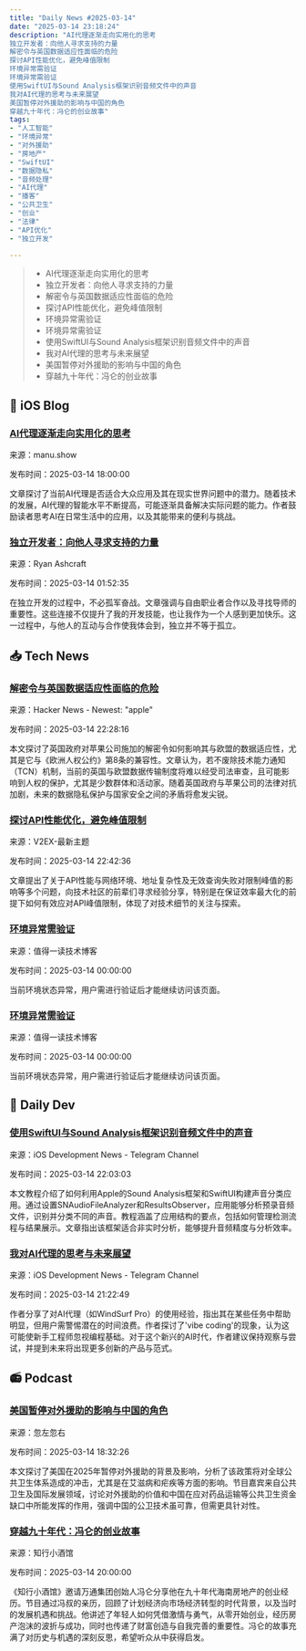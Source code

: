 ```yaml
---
title: "Daily News #2025-03-14"
date: "2025-03-14 23:18:24"
description: "AI代理逐渐走向实用化的思考
独立开发者：向他人寻求支持的力量
解密令与英国数据适应性面临的危险
探讨API性能优化，避免峰值限制
环境异常需验证
环境异常需验证
使用SwiftUI与Sound Analysis框架识别音频文件中的声音
我对AI代理的思考与未来展望
美国暂停对外援助的影响与中国的角色
穿越九十年代：冯仑的创业故事"
tags: 
- "人工智能"
- "环境异常"
- "对外援助"
- "房地产"
- "SwiftUI"
- "数据隐私"
- "音频处理"
- "AI代理"
- "播客"
- "公共卫生"
- "创业"
- "法律"
- "API优化"
- "独立开发"

---
```


> - AI代理逐渐走向实用化的思考
> - 独立开发者：向他人寻求支持的力量
> - 解密令与英国数据适应性面临的危险
> - 探讨API性能优化，避免峰值限制
> - 环境异常需验证
> - 环境异常需验证
> - 使用SwiftUI与Sound Analysis框架识别音频文件中的声音
> - 我对AI代理的思考与未来展望
> - 美国暂停对外援助的影响与中国的角色
> - 穿越九十年代：冯仑的创业故事

## 🍎 iOS Blog

### [AI代理逐渐走向实用化的思考](https://manu.show/2025-03-14-ai-agents-thoughts/)

来源：manu.show

发布时间：2025-03-14 18:00:00

文章探讨了当前AI代理是否适合大众应用及其在现实世界问题中的潜力。随着技术的发展，AI代理的智能水平不断提高，可能逐渐具备解决实际问题的能力。作者鼓励读者思考AI在日常生活中的应用，以及其能带来的便利与挑战。

### [独立开发者：向他人寻求支持的力量](https://ryanashcraft.com/indie-not-alone/)

来源：Ryan Ashcraft

发布时间：2025-03-14 01:52:35

在独立开发的过程中，不必孤军奋战。文章强调与自由职业者合作以及寻找导师的重要性。这些连接不仅提升了我的开发技能，也让我作为一个人感到更加快乐。这一过程中，与他人的互动与合作使我体会到，独立并不等于孤立。

## 📥 Tech News

### [解密令与英国数据适应性面临的危险](https://ukconstitutionallaw.org/2025/03/13/ioannis-kouvakas-you-cant-have-your-apple-and-eat-it-too-decryption-orders-and-the-perilous-future-of-u-k-data-adequacy/)

来源：Hacker News - Newest: "apple"

发布时间：2025-03-14 22:28:16

本文探讨了英国政府对苹果公司施加的解密令如何影响其与欧盟的数据适应性，尤其是它与《欧洲人权公约》第8条的兼容性。文章认为，若不废除技术能力通知（TCN）机制，当前的英国与欧盟数据传输制度将难以经受司法审查，且可能影响到人权的保护，尤其是少数群体和活动家。随着英国政府与苹果公司的法律对抗加剧，未来的数据隐私保护与国家安全之间的矛盾将愈发尖锐。

### [探讨API性能优化，避免峰值限制](https://www.v2ex.com/t/1118555)

来源：V2EX-最新主题

发布时间：2025-03-14 22:42:36

文章提出了关于API性能与网络环境、地址复杂性及无效查询失败对限制峰值的影响等多个问题，向技术社区的前辈们寻求经验分享，特别是在保证效率最大化的前提下如何有效应对API峰值限制，体现了对技术细节的关注与探索。

### [环境异常需验证](https://mp.weixin.qq.com/s/OZIPNOq4e0hIFDdEl7LFfA)

来源：值得一读技术博客

发布时间：2025-03-14 00:00:00

当前环境状态异常，用户需进行验证后才能继续访问该页面。

### [环境异常需验证](https://mp.weixin.qq.com/s/7cg48gwqoJMChS1SvMHGGQ)

来源：值得一读技术博客

发布时间：2025-03-14 00:00:00

当前环境状态异常，用户需进行验证后才能继续访问该页面。

## 💾 Daily Dev

### [使用SwiftUI与Sound Analysis框架识别音频文件中的声音](https://www.createwithswift.com/identifying-individual-sounds-in-an-audio-file/)

来源：iOS Development News - Telegram Channel

发布时间：2025-03-14 22:03:03

本文教程介绍了如何利用Apple的Sound Analysis框架和SwiftUI构建声音分类应用。通过设置SNAudioFileAnalyzer和ResultsObserver，应用能够分析预录音频文件，识别并分类不同的声音。教程涵盖了应用结构的要点，包括如何管理检测流程与结果展示。文章指出该框架适合非实时分析，能够提升音频精度与分析效率。

### [我对AI代理的思考与未来展望](https://manu.show/2025-03-14-ai-agents-thoughts/)

来源：iOS Development News - Telegram Channel

发布时间：2025-03-14 21:22:49

作者分享了对AI代理（如WindSurf Pro）的使用经验，指出其在某些任务中帮助明显，但用户需警惕潜在的时间浪费。作者探讨了'vibe coding'的现象，认为这可能使新手工程师忽视编程基础。对于这个新兴的AI时代，作者建议保持观察与尝试，并提到未来将出现更多创新的产品与范式。

## 📻 Podcast

### [美国暂停对外援助的影响与中国的角色](https://www.xiaoyuzhoufm.com/episode/67d3fff40766616acdf3f336)

来源：忽左忽右

发布时间：2025-03-14 18:32:26

本文探讨了美国在2025年暂停对外援助的背景及影响，分析了该政策将对全球公共卫生体系造成的冲击，尤其是在艾滋病和疟疾等方面的影响。节目嘉宾来自公共卫生及国际发展领域，讨论对外援助的价值和中国在应对药品运输等公共卫生资金缺口中所能发挥的作用，强调中国的公卫技术虽可靠，但需更具针对性。

### [穿越九十年代：冯仑的创业故事](https://www.xiaoyuzhoufm.com/episode/67d3cc2c0766616acde5c506)

来源：知行小酒馆

发布时间：2025-03-14 20:00:00

《知行小酒馆》邀请万通集团创始人冯仑分享他在九十年代海南房地产的创业经历。节目通过冯叔的亲历，回顾了计划经济向市场经济转型的时代背景，以及当时的发展机遇和挑战。他讲述了年轻人如何凭借激情与勇气，从零开始创业，经历房产泡沫的波折与成功，同时也传递了财富创造与自我完善的重要性。冯仑的故事充满了对历史与机遇的深刻反思，希望听众从中获得启发。
